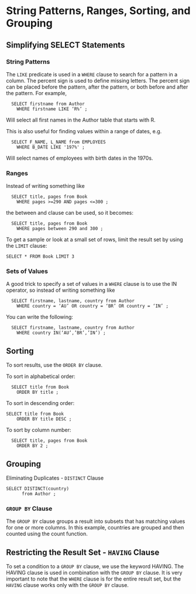 # String Patterns, Ranges, Sorting, and Grouping
## Simplifying SELECT Statements
### String Patterns
The `LIKE` predicate is used in a `WHERE` clause to search for a pattern in a column. The percent sign is used to define missing letters. The percent sign can be placed before the pattern, after the pattern, or both before and after the pattern. For example,
```
  SELECT firstname from Author
    WHERE firstname LIKE ‘R%’ ;
```
Will select all first names in the Author table that starts with R.

This is also useful for finding values within a range of dates, e.g.
```
  SELECT F_NAME, L_NAME from EMPLOYEES
    WHERE B_DATE LIKE '197%' ;
```
Will select names of employees with birth dates in the 1970s.

### Ranges
Instead of writing something like
```
  SELECT title, pages from Book
    WHERE pages >=290 AND pages <=300 ;
```
the between and clause can be used, so it becomes:
```
  SELECT title, pages from Book
    WHERE pages between 290 and 300 ;
```
To get a sample or look at a small set of rows, limit the result set by using the `LIMIT` clause:
```
SELECT * FROM Book LIMIT 3
```

### Sets of Values
A good trick to specify a set of values in a `WHERE` clause is to use the IN operator, so instead of writing something like
```
  SELECT firstname, lastname, country from Author
    WHERE country = ‘AU’ OR country = ‘BR’ OR country = ‘IN’ ;
```

You can write the following:
```
  SELECT firstname, lastname, country from Author
    WHERE country IN(‘AU’,’BR’,’IN’) ;
```

## Sorting
To sort results, use the `ORDER BY` clause.

To sort in alphabetical order:
```
  SELECT title from Book
    ORDER BY title ;
```

To sort in descending order:
```
SELECT title from Book
    ORDER BY title DESC ;
```

To sort by column number:
```
  SELECT title, pages from Book
    ORDER BY 2 ;
```

## Grouping
Eliminating Duplicates - `DISTINCT` Clause
```
SELECT DISTINCT(country)
      from Author ;
```
### `GROUP BY` Clause
The `GROUP BY` clause groups a result into subsets that has matching values for one or more columns. In this example, countries are grouped and then counted using the count function.

## Restricting the Result Set - `HAVING` Clause
To set a condition to a `GROUP BY` clause, we use the keyword HAVING. The HAVING clause is used in combination with the `GROUP BY` clause. It is very important to note that the `WHERE` clause is for the entire result set, but the `HAVING` clause works only with the `GROUP BY` clause.
